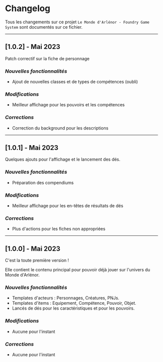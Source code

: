 # Changelog

Tous les changements sur ce projet `Le Monde d'Arlénor - Foundry Game System` sont documentés sur ce fichier.

---

## [1.0.2] - Mai 2023

Patch correctif sur la fiche de personnage

### *Nouvelles fonctionnalités*

- Ajout de nouvelles classes et de types de compétences (oubli)

### *Modifications*

- Meilleur affichage pour les pouvoirs et les compétences

### *Corrections*

- Correction du background pour les descriptions

---

## [1.0.1] - Mai 2023

Quelques ajouts pour l'affichage et le lancement des dés.

### *Nouvelles fonctionnalités*

- Préparation des compendiums

### *Modifications*

- Meilleur affichage pour les en-têtes de résultats de dés

### *Corrections*

- Plus d'actions pour les fiches non appropriées

---

## [1.0.0] - Mai 2023

C'est la toute première version !

Elle contient le contenu principal pour pouvoir déjà jouer sur l'univers du Monde d'Arlénor.

### *Nouvelles fonctionnalités*

- Templates d'acteurs : Personnages, Créatures, PNJs.
- Templates d'items : Equipement, Compétence, Pouvoir, Objet.
- Lancés de dés pour les caractéristiques et pour les pouvoirs.

### *Modifications*

- Aucune pour l'instant

### *Corrections*

- Aucune pour l'instant
